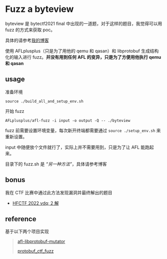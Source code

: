 # Fuzz a byteview

 byteview 是 bytectf2021 final 中出现的一道题，对于这样的题目，我觉得可以用 fuzz 的方式来获取 poc。

具体的请参考[我的博客](https://cjovi.icu/fuzzing/1589.html)

使用 AFLplusplus（只是为了用他的 qemu 和 qasan）和 libprotobuf 生成结构化的输入进行 fuzz。**并没有用到任何 AFL 的变异，只是为了方便用他执行 qemu 和 qasan**

## usage
准备环境
```
source ./build_all_and_setup_env.sh
```
开始 fuzz
```
AFLplusplus/afl-fuzz -i input -o output -Q -- ./byteview
```

fuzz 前需要设置环境变量，每次新开终端都需要通过 `source ./setup_env.sh` 来重新设置。

input 中随便放个文件就行了，实际上并不需要用到，只是为了让 AFL 能跑起来。

目录下的 fuzz.sh 是 *“另一种方法”*，具体请参考博客

## bonus

我在 CTF 比赛中通过此方法发现漏洞并最终解出的题目

- [HFCTF 2022 vdq; 2 解](https://github.com/chujDK/fuzz_a_byteview/tree/master/solved-in-this-way/vdq)

## reference

基于以下两个项目实现

> [afl-libprotobuf-mutator](https://github.com/thebabush/afl-libprotobuf-mutator)
>
> [protobuf_ctf_fuzz](https://github.com/Kiprey/protobuf_ctf_fuzz)
